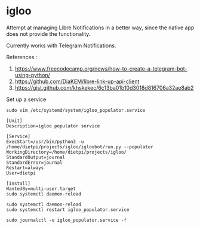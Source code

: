 igloo
===

Attempt at managing Libre Notifications in a better way, 
since the native app does not provide the functionality.

Currently works with Telegram Notifications.

References :
1. https://www.freecodecamp.org/news/how-to-create-a-telegram-bot-using-python/
2. https://github.com/DiaKEM/libre-link-up-api-client
3. https://gist.github.com/khskekec/6c13ba01b10d3018d816706a32ae8ab2


Set up a service
```commandline
sudo vim /etc/systemd/system/igloo_populator.service
```

```
[Unit]
Description=igloo populator service

[Service]
ExecStart=/usr/bin/python3 -u /home/dietpi/projects/igloo/igloobot/run.py --populator
WorkingDirectory=/home/dietpi/projects/igloo/
StandardOutput=journal
StandardError=journal
Restart=always
User=dietpi

[Install]
WantedBy=multi-user.target
sudo systemctl daemon-reload
```

```commandline
sudo systemctl daemon-reload
sudo systemctl restart igloo_populator.service

sudo journalctl -u igloo_populator.service -f
```
